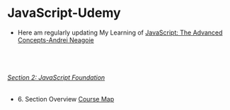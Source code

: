 # JavaScript-Udemy
<ul>
<li>Here am regularly updating My Learning of <a href="https://www.udemy.com/course/advanced-javascript-concepts/"> JavaScript: The Advanced Concepts-Andrei Neagoie</a></li>
</ul>
<br/>
<br/>
<h6><u>Section 2: JavaScript Foundation</u></h6>
<ul>
  <li>6. Section Overview <a href="https://coggle.it/diagram/XE3ZoVj-rtA5hcxj/t/advanced-javascript">Course Map</li>
</ul>
